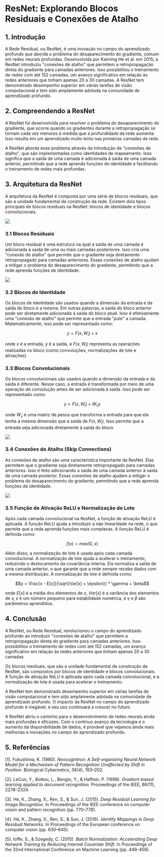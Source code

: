 # ResNet: Explorando Blocos Residuais e Conexões de Atalho

## 1. Introdução

A Rede Residual, ou ResNet, é uma inovação no campo do aprendizado profundo que aborda o problema do desaparecimento do gradiente, comum em redes neurais profundas. Desenvolvida por Kaiming He et al. em 2015, a ResNet introduziu "conexões de atalho" que permitem a retropropagação direta do gradiente para camadas anteriores. Isso possibilitou o treinamento de redes com até 152 camadas, um avanço significativo em relação às redes anteriores que tinham apenas 20 a 30 camadas. A ResNet tem demonstrado desempenho superior em várias tarefas de visão computacional e tem sido amplamente adotada na comunidade de aprendizado profundo.

## 2. Compreendendo a ResNet

A ResNet foi desenvolvida para resolver o problema do desaparecimento do gradiente, que ocorre quando os gradientes durante a retropropagação se tornam cada vez menores à medida que a profundidade da rede aumenta. Isso resulta em um aprendizado muito lento nas primeiras camadas da rede.

A ResNet aborda esse problema através da introdução de "conexões de atalho", que são implementadas como identidades de mapeamento. Isso significa que a saída de uma camada é adicionada à saída de uma camada anterior, permitindo que a rede aprenda funções de identidade e facilitando o treinamento de redes mais profundas.

## 3. Arquitetura da ResNet

A arquitetura da ResNet é composta por uma série de blocos residuais, que são a unidade fundamental de construção da rede. Existem dois tipos principais de blocos residuais na ResNet: blocos de identidade e blocos convolucionais.

<img src="images/resnet.png">

### 3.1 Blocos Residuais

Um bloco residual é uma estrutura na qual a saída de uma camada é adicionada à saída de uma ou mais camadas posteriores. Isso cria uma "conexão de atalho" que permite que o gradiente seja diretamente retropropagado para camadas anteriores. Essas conexões de atalho ajudam a mitigar o problema do desaparecimento do gradiente, permitindo que a rede aprenda funções de identidade.

<img src="images/residual_block.png">


### 3.2 Blocos de Identidade

Os blocos de identidade são usados quando a dimensão da entrada e da saída do bloco é a mesma. Em outras palavras, a saída do bloco anterior pode ser diretamente adicionada à saída do bloco atual. Isso é efetivamente uma "conexão de atalho" que permite que a entrada "pule" a camada. Matematicamente, isso pode ser representado como:

$$y = F(x, {W_i}) + x$$

onde $x$ é a entrada, $y$ é a saída, e $F(x, {W_i})$ representa as operações realizadas no bloco (como convoluções, normalizações de lote e ativações).

### 3.3 Blocos Convolucionais

Os blocos convolucionais são usados quando a dimensão da entrada e da saída é diferente. Nesse caso, a entrada é transformada por meio de uma operação de convolução antes de ser adicionada à saída. Isso pode ser representado como:

$$y = F(x, {W_i}) + W_sx$$

onde $W_s$ é uma matriz de pesos que transforma a entrada para que ela tenha a mesma dimensão que a saída de $F(x, {W_i})$. Isso permite que a entrada seja adicionada diretamente à saída do bloco.

<img src="images/conv_identity_block.png">

### 3.4 Conexões de Atalho (Skip Connections)

As conexões de atalho são uma característica importante da ResNet. Elas permitem que o gradiente seja diretamente retropropagado para camadas anteriores. Isso é feito adicionando a saída de uma camada anterior à saída de uma camada posterior. Essas conexões de atalho ajudam a mitigar o problema do desaparecimento do gradiente, permitindo que a rede aprenda funções de identidade.

<img src="images/skip-connection.png">

### 3.5 Função de Ativação ReLU e Normalização de Lote

Após cada camada convolucional na ResNet, a função de ativação ReLU é aplicada. A função ReLU ajuda a introduzir a não linearidade na rede, o que permite que a rede aprenda funções mais complexas. A função ReLU é definida como:

$$f(x) = max(0, x)$$

Além disso, a normalização de lote é usada após cada camada convolucional. A normalização de lote ajuda a acelerar o treinamento, reduzindo o deslocamento da covariância interna. Ela normaliza a saída de uma camada anterior, o que garante que a rede sempre recebe dados com a mesma distribuição. A normalização de lote é definida como:

$$y = \frac{x - E[x]}{\sqrt{Var[x] + \epsilon}} * \gamma + \beta$$

onde $E[x]$ é a média dos elementos de $x$, $Var[x]$ é a variância dos elementos de $x$, $\epsilon$ é um número pequeno para estabilidade numérica, e $\gamma$ e $\beta$ são parâmetros aprendidos.

## 4. Conclusão

A ResNet, ou Rede Residual, revolucionou o campo do aprendizado profundo ao introduzir "conexões de atalho" que permitem a retropropagação direta do gradiente para camadas anteriores. Isso possibilitou o treinamento de redes com até 152 camadas, um avanço significativo em relação às redes anteriores que tinham apenas 20 a 30 camadas.

Os blocos residuais, que são a unidade fundamental de construção da ResNet, são compostos por blocos de identidade e blocos convolucionais. A função de ativação ReLU é aplicada após cada camada convolucional, e a normalização de lote é usada para acelerar o treinamento.

A ResNet tem demonstrado desempenho superior em várias tarefas de visão computacional e tem sido amplamente adotada na comunidade de aprendizado profundo. O impacto da ResNet no campo do aprendizado profundo é inegável, e seu uso continuará a crescer no futuro.

A ResNet abriu o caminho para o desenvolvimento de redes neurais ainda mais profundas e eficazes. Com o contínuo avanço da tecnologia e o aumento da disponibilidade de dados, é provável que vejamos ainda mais melhorias e inovações no campo do aprendizado profundo.

## 5. Referências

[1]. Fukushima, K. (1980). *Neocognitron: A Self-organizing Neural Network Model for a Mechanism of Pattern Recognition Unaffected by Shift in Position*. Biological Cybernetics, 36(4), 193–202.

[2]. LeCun, Y., Bottou, L., Bengio, Y., & Haffner, P. (1998). *Gradient-based learning applied to document recognition*. Proceedings of the IEEE, 86(11), 2278–2324.

[3]. He, K., Zhang, X., Ren, S., & Sun, J. (2015). *Deep Residual Learning for Image Recognition*. In Proceedings of the IEEE conference on computer vision and pattern recognition (pp. 770–778).

[4]. He, K., Zhang, X., Ren, S., & Sun, J. (2016). *Identity Mappings in Deep Residual Networks*. In Proceedings of the European conference on computer vision (pp. 630–645).

[5]. Ioffe, S., & Szegedy, C. (2015). *Batch Normalization: Accelerating Deep Network Training by Reducing Internal Covariate Shift*. In Proceedings of the 32nd International Conference on Machine Learning (pp. 448–456).

